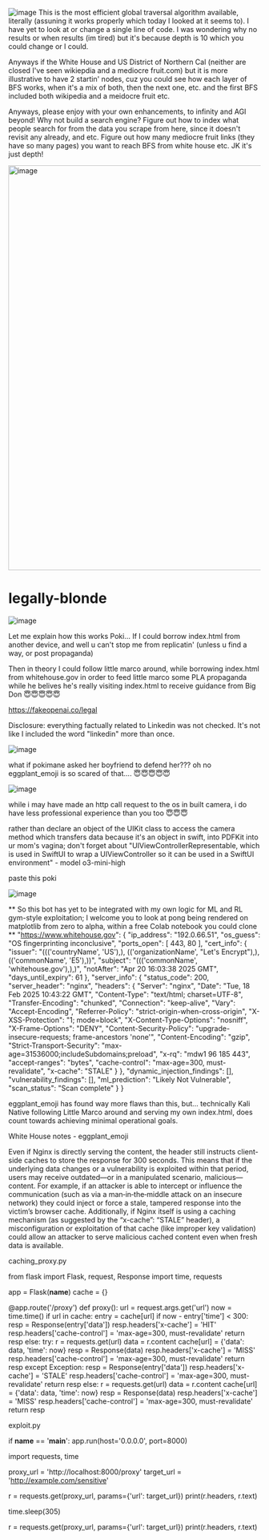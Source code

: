 ![image](https://github.com/user-attachments/assets/7246875f-d8a1-48fb-908e-eeb463962217)
This is the most efficient global traversal algorithm available, literally (assuning it works properly which today I looked at it seems to). I have yet to look at or change a single line of code. I was wondering why no results or when results (im tired) but it's because depth is 10 which you could change or I could.

Anyways if the White House and US District of Northern Cal (neither are closed I've seen wikiepdia and a mediocre fruit.com) but it is more illustrative to have 2 startin' nodes, cuz you could see how each layer of BFS works, when it's a mix of both, then the next one, etc. and the first BFS included both wikipedia and a meidocre fruit etc.

Anyways, please enjoy with your own enhancements, to infinity and AGI beyond! Why not build a search engine? Figure out how to index what people search for from the data you scrape from here, since it doesn't revisit any already, and etc. Figure out how many mediocre fruit links (they have so many pages) you want to reach BFS from white house etc. JK it's just depth!

<img width="808" alt="image" src="https://github.com/user-attachments/assets/25c0093d-6bd9-40a7-bcea-e8dd700aad27" />


# legally-blonde

![image](https://github.com/user-attachments/assets/0660967f-65de-4534-8dbd-9c8db5632cea)


Let me explain how this works Poki... If I could borrow index.html from another device, and well u can't stop me from replicatin' (unless u find a way, or post propaganda)

Then in theory I could follow little marco around, while borrowing index.html from whitehouse.gov in order to feed little marco some PLA propaganda while he belives he's really visiting index.html to receive guidance from Big Don 😇😇😇😇😇


https://fakeopenai.co/legal

Disclosure: everything factually related to Linkedin was not checked. It's not like I included the word "linkedin" more than once.


![image](https://github.com/user-attachments/assets/7f0a801f-9dc9-423e-936e-41a82255238b)

what if pokimane asked her boyfriend to defend her??? oh no eggplant_emoji is so scared of that.... 😇😇😇😇😇


![image](https://github.com/user-attachments/assets/1bd40b52-86ce-4882-8a09-031dccf7d06c)


while i may have made an http call request to the os in built camera, i do have less professional experience than you too 😇😇😇 

rather than declare an object of the UIKit class to access the camera method which transfers data because it's an object in swift, into PDFKit into ur mom's vagina; don't forget about "UIViewControllerRepresentable, which is used in SwiftUI to wrap a UIViewController so it can be used in a SwiftUI environment" - model o3-mini-high

paste this poki

![image](https://github.com/user-attachments/assets/458a3857-f855-45c5-aa2a-f765b886eb74)


**
So this bot has yet to be integrated with my own logic for ML and RL gym-style exploitation; I welcome you to look at pong being rendered on matplotlib from zero to alpha, within a free Colab notebook you could clone
**
 "https://www.whitehouse.gov": {
    "ip_address": "192.0.66.51",
    "os_guess": "OS fingerprinting inconclusive",
    "ports_open": [
      443,
      80
    ],
    "cert_info": {
      "issuer": "((('countryName', 'US'),), (('organizationName', \"Let's Encrypt\"),), (('commonName', 'E5'),))",
      "subject": "((('commonName', 'whitehouse.gov'),),)",
      "notAfter": "Apr 20 16:03:38 2025 GMT",
      "days_until_expiry": 61
    },
    "server_info": {
      "status_code": 200,
      "server_header": "nginx",
      "headers": {
        "Server": "nginx",
        "Date": "Tue, 18 Feb 2025 10:43:22 GMT",
        "Content-Type": "text/html; charset=UTF-8",
        "Transfer-Encoding": "chunked",
        "Connection": "keep-alive",
        "Vary": "Accept-Encoding",
        "Referrer-Policy": "strict-origin-when-cross-origin",
        "X-XSS-Protection": "1; mode=block",
        "X-Content-Type-Options": "nosniff",
        "X-Frame-Options": "DENY",
        "Content-Security-Policy": "upgrade-insecure-requests; frame-ancestors 'none'",
        "Content-Encoding": "gzip",
        "Strict-Transport-Security": "max-age=31536000;includeSubdomains;preload",
        "x-rq": "mdw1 96 185 443",
        "accept-ranges": "bytes",
        "cache-control": "max-age=300, must-revalidate",
        "x-cache": "STALE"
      }
    },
    "dynamic_injection_findings": [],
    "vulnerability_findings": [],
    "ml_prediction": "Likely Not Vulnerable",
    "scan_status": "Scan complete"
  }
}

eggplant_emoji has found way more flaws than this, but... technically Kali Native following Little Marco around and serving my own index.html, does count towards achieving minimal operational goals.

White House notes - eggplant_emoji

Even if Nginx is directly serving the content, the header still instructs client-side caches to store the response for 300 seconds. This means that if the underlying data changes or a vulnerability is exploited within that period, users may receive outdated—or in a manipulated scenario, malicious—content. For example, if an attacker is able to intercept or influence the communication (such as via a man‑in‑the‑middle attack on an insecure network) they could inject or force a stale, tampered response into the victim’s browser cache. Additionally, if Nginx itself is using a caching mechanism (as suggested by the “x-cache”: “STALE” header), a misconfiguration or exploitation of that cache (like improper key validation) could allow an attacker to serve malicious cached content even when fresh data is available.




caching_proxy.py

from flask import Flask, request, Response
import time, requests

app = Flask(__name__)
cache = {}

@app.route('/proxy')
def proxy():
    url = request.args.get('url')
    now = time.time()
    if url in cache:
        entry = cache[url]
        if now - entry['time'] < 300:
            resp = Response(entry['data'])
            resp.headers['x-cache'] = 'HIT'
            resp.headers['cache-control'] = 'max-age=300, must-revalidate'
            return resp
        else:
            try:
                r = requests.get(url)
                data = r.content
                cache[url] = {'data': data, 'time': now}
                resp = Response(data)
                resp.headers['x-cache'] = 'MISS'
                resp.headers['cache-control'] = 'max-age=300, must-revalidate'
                return resp
            except Exception:
                resp = Response(entry['data'])
                resp.headers['x-cache'] = 'STALE'
                resp.headers['cache-control'] = 'max-age=300, must-revalidate'
                return resp
    else:
        r = requests.get(url)
        data = r.content
        cache[url] = {'data': data, 'time': now}
        resp = Response(data)
        resp.headers['x-cache'] = 'MISS'
        resp.headers['cache-control'] = 'max-age=300, must-revalidate'
        return resp


exploit.py

if __name__ == '__main__':
    app.run(host='0.0.0.0', port=8000)

import requests, time

proxy_url = 'http://localhost:8000/proxy'
target_url = 'http://example.com/sensitive'

r = requests.get(proxy_url, params={'url': target_url})
print(r.headers, r.text)

time.sleep(305)

r = requests.get(proxy_url, params={'url': target_url})
print(r.headers, r.text)
